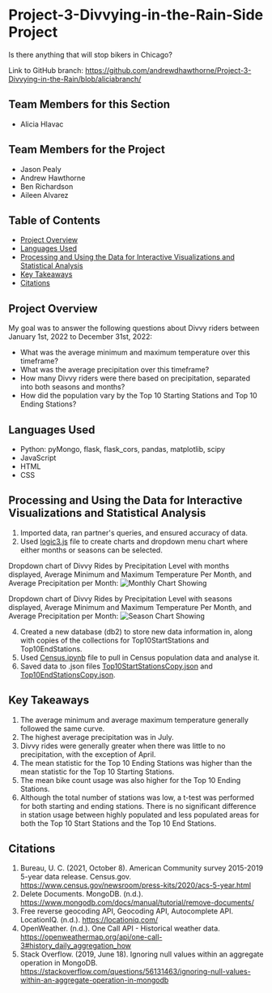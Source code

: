 # Project-3-Divvying-in-the-Rain-Side Project
Is there anything that will stop bikers in Chicago? 

Link to GitHub branch: https://github.com/andrewdhawthorne/Project-3-Divvying-in-the-Rain/blob/aliciabranch/

## Team Members for this Section
* Alicia Hlavac 
## Team Members for the Project
* Jason Pealy
* Andrew Hawthorne
* Ben Richardson
* Aileen Alvarez

## Table of Contents

* [Project Overview](https://github.com/andrewdhawthorne/Project-3-Divvying-in-the-Rain/blob/aliciabranch/READMEaliciabranch.md#project-overview)
* [Languages Used](https://github.com/andrewdhawthorne/Project-3-Divvying-in-the-Rain/blob/aliciabranch/READMEaliciabranch.md#languages-used)
* [Processing and Using the Data for Interactive Visualizations and Statistical Analysis](https://github.com/andrewdhawthorne/Project-3-Divvying-in-the-Rain/blob/aliciabranch/READMEaliciabranch.md#processing-and-using-the-data-for-interactive-visualizations-and-statistical-analysis)
* [Key Takeaways](https://github.com/andrewdhawthorne/Project-3-Divvying-in-the-Rain/blob/aliciabranch/READMEaliciabranch.md#key-takeaways)
* [Citations](https://github.com/andrewdhawthorne/Project-3-Divvying-in-the-Rain/blob/aliciabranch/READMEaliciabranch.md#citations)

 ## Project Overview

My goal was to answer the following questions about Divvy riders between January 1st, 2022 to December 31st, 2022:
* What was the average minimum and maximum temperature over this timeframe?
* What was the average precipitation over this timeframe?
* How many Divvy riders were there based on precipitation, separated into both seasons and months?
* How did the population vary by the Top 10 Starting Stations and Top 10 Ending Stations?


## Languages Used
* Python: pyMongo, flask, flask_cors, pandas, matplotlib, scipy
* JavaScript
* HTML
* CSS

## Processing and Using the Data for Interactive Visualizations and Statistical Analysis
1. Imported data, ran partner's queries, and ensured accuracy of data.
2. Used [logic3.js](https://github.com/andrewdhawthorne/Project-3-Divvying-in-the-Rain/blob/aliciabranch/static/js/logic3.js) file to create charts and dropdown menu chart where either months or seasons can be selected.
   
Dropdown chart of Divvy Rides by Precipitation Level with months displayed, Average Minimum and Maximum Temperature Per Month, and Average Precipitation per Month:
![Monthly Chart Showing](https://github.com/andrewdhawthorne/Project-3-Divvying-in-the-Rain/assets/127240852/c84bc270-01a2-4958-bb74-52905fb1a775)


Dropdown chart of Divvy Rides by Precipitation Level with seasons displayed, Average Minimum and Maximum Temperature Per Month, and Average Precipitation per Month:
![Season Chart Showing](https://github.com/andrewdhawthorne/Project-3-Divvying-in-the-Rain/assets/127240852/1776a98c-6b66-46e7-98b6-3f17385a213e)

4. Created a new database (db2) to store new data information in, along with copies of the collections for Top10StartStations and Top10EndStations. 
5. Used [Census.ipynb](https://github.com/andrewdhawthorne/Project-3-Divvying-in-the-Rain/blob/aliciabranch/Census.ipynb) file to pull in Census population data and analyse it.
6. Saved data to .json files [Top10StartStationsCopy.json](https://github.com/andrewdhawthorne/Project-3-Divvying-in-the-Rain/blob/aliciabranch/Top10StartStationsCopy.json) and [Top10EndStationsCopy.json](https://github.com/andrewdhawthorne/Project-3-Divvying-in-the-Rain/blob/aliciabranch/Top10EndStationsCopy.json).

## Key Takeaways
1. The average minimum and average maximum temperature generally followed the same curve.
2. The highest average precipitation was in July.
3. Divvy rides were generally greater when there was little to no precipitation, with the exception of April.
4. The mean statistic for the Top 10 Ending Stations was higher than the mean statistic for the Top 10 Starting Stations.
5. The mean bike count usage was also higher for the Top 10 Ending Stations.
6. Although the total number of stations was low, a t-test was performed for both starting and ending stations.  There is no significant difference in station usage between highly populated and less populated areas for both the Top 10 Start Stations and the Top 10 End Stations.

## Citations
1. Bureau, U. C. (2021, October 8). American Community survey 2015-2019 5-year data release. Census.gov. https://www.census.gov/newsroom/press-kits/2020/acs-5-year.html 
2. Delete Documents. MongoDB. (n.d.). https://www.mongodb.com/docs/manual/tutorial/remove-documents/ 
3. Free reverse geocoding API, Geocoding API, Autocomplete API. LocationIQ. (n.d.). https://locationiq.com/ 
4. OpenWeather. (n.d.). One Call API - Historical weather data. https://openweathermap.org/api/one-call-3#history_daily_aggregation_how
5. Stack Overflow. (2019, June 18). Ignoring null values within an aggregate operation in MongoDB. https://stackoverflow.com/questions/56131463/ignoring-null-values-within-an-aggregate-operation-in-mongodb
